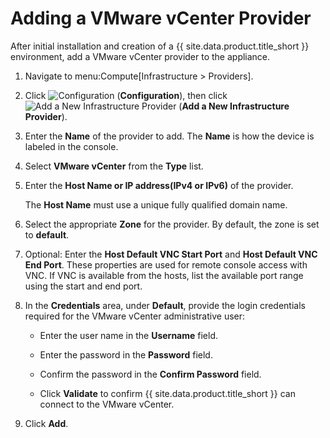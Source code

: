 # Adding a VMware vCenter Provider

After initial installation and creation of a {{ site.data.product.title_short }}
environment, add a VMware vCenter provider to the appliance.

1.  Navigate to menu:Compute\[Infrastructure \> Providers\].

2.  Click ![Configuration](../images/1847.png) (**Configuration**), then
    click ![Add a New Infrastructure Provider](../images/1862.png) (**Add
    a New Infrastructure Provider**).

3.  Enter the **Name** of the provider to add. The **Name** is how the
    device is labeled in the console.

4.  Select **VMware vCenter** from the **Type** list.

5.  Enter the **Host Name or IP address(IPv4 or IPv6)** of the provider.

    <div class="important">

    The **Host Name** must use a unique fully qualified domain name.

    </div>

6.  Select the appropriate **Zone** for the provider. By default, the
    zone is set to **default**.

7.  Optional: Enter the **Host Default VNC Start Port** and **Host Default VNC End Port**. These properties are used for remote console access with VNC. If VNC is available from the hosts, list the available port range using the start and end port.     
    
8.  In the **Credentials** area, under **Default**, provide the login
    credentials required for the VMware vCenter administrative user:

      - Enter the user name in the **Username** field.

      - Enter the password in the **Password** field.

      - Confirm the password in the **Confirm Password** field.

      - Click **Validate** to confirm {{ site.data.product.title_short }} can connect to the
        VMware vCenter.

9.  Click **Add**.
